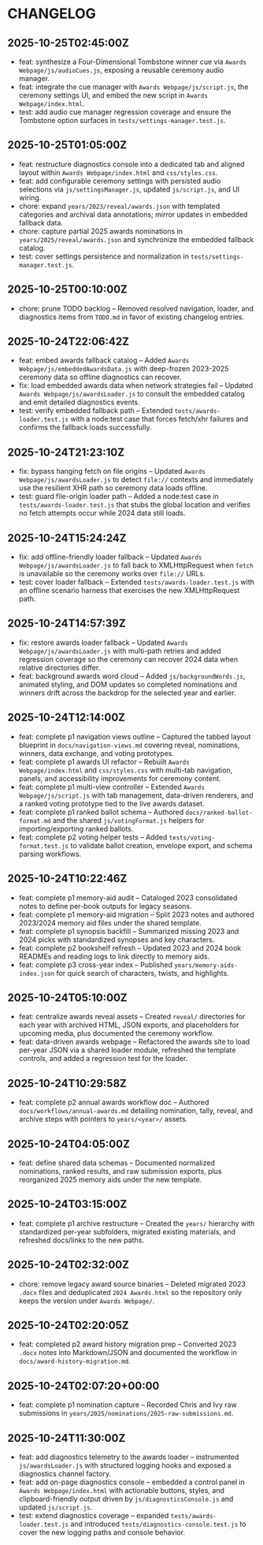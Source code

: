 # CHANGELOG

## 2025-10-25T02:45:00Z
- feat: synthesize a Four-Dimensional Tombstone winner cue via `Awards Webpage/js/audioCues.js`, exposing a reusable ceremony audio manager.
- feat: integrate the cue manager with `Awards Webpage/js/script.js`, the ceremony settings UI, and embed the new script in `Awards Webpage/index.html`.
- test: add audio cue manager regression coverage and ensure the Tombstone option surfaces in `tests/settings-manager.test.js`.

## 2025-10-25T01:05:00Z
- feat: restructure diagnostics console into a dedicated tab and aligned layout within `Awards Webpage/index.html` and `css/styles.css`.
- feat: add configurable ceremony settings with persisted audio selections via `js/settingsManager.js`, updated `js/script.js`, and UI wiring.
- chore: expand `years/2023/reveal/awards.json` with templated categories and archival data annotations; mirror updates in embedded fallback data.
- chore: capture partial 2025 awards nominations in `years/2025/reveal/awards.json` and synchronize the embedded fallback catalog.
- test: cover settings persistence and normalization in `tests/settings-manager.test.js`.

## 2025-10-25T00:10:00Z
- chore: prune TODO backlog – Removed resolved navigation, loader, and diagnostics items from `TODO.md` in favor of existing changelog entries.


## 2025-10-24T22:06:42Z
- feat: embed awards fallback catalog – Added `Awards Webpage/js/embeddedAwardsData.js` with deep-frozen 2023-2025 ceremony data so offline diagnostics can recover.
- fix: load embedded awards data when network strategies fail – Updated `Awards Webpage/js/awardsLoader.js` to consult the embedded catalog and emit detailed diagnostics events.
- test: verify embedded fallback path – Extended `tests/awards-loader.test.js` with a node:test case that forces fetch/xhr failures and confirms the fallback loads successfully.

## 2025-10-24T21:23:10Z
- fix: bypass hanging fetch on file origins – Updated `Awards Webpage/js/awardsLoader.js` to detect `file://` contexts and immediately use the resilient XHR path so ceremony data loads offline.
- test: guard file-origin loader path – Added a node:test case in `tests/awards-loader.test.js` that stubs the global location and verifies no fetch attempts occur while 2024 data still loads.

## 2025-10-24T15:24:24Z
- fix: add offline-friendly loader fallback – Updated `Awards Webpage/js/awardsLoader.js` to fall back to XMLHttpRequest when `fetch` is unavailable so the ceremony works over `file://` URLs.
- test: cover loader fallback – Extended `tests/awards-loader.test.js` with an offline scenario harness that exercises the new XMLHttpRequest path.

## 2025-10-24T14:57:39Z
- fix: restore awards loader fallback – Updated `Awards Webpage/js/awardsLoader.js` with multi-path retries and added regression coverage so the ceremony can recover 2024 data when relative directories differ.
- feat: background awards word cloud – Added `js/backgroundWords.js`, animated styling, and DOM updates so completed nominations and winners drift across the backdrop for the selected year and earlier.

## 2025-10-24T12:14:00Z
- feat: complete p1 navigation views outline – Captured the tabbed layout blueprint in `docs/navigation-views.md` covering reveal, nominations, winners, data exchange, and voting prototypes.
- feat: complete p1 awards UI refactor – Rebuilt `Awards Webpage/index.html` and `css/styles.css` with multi-tab navigation, panels, and accessibility improvements for ceremony content.
- feat: complete p1 multi-view controller – Extended `Awards Webpage/js/script.js` with tab management, data-driven renderers, and a ranked voting prototype tied to the live awards dataset.
- feat: complete p1 ranked ballot schema – Authored `docs/ranked-ballot-format.md` and the shared `js/votingFormat.js` helpers for importing/exporting ranked ballots.
- feat: complete p2 voting helper tests – Added `tests/voting-format.test.js` to validate ballot creation, envelope export, and schema parsing workflows.

## 2025-10-24T10:22:46Z
- feat: complete p1 memory-aid audit – Cataloged 2023 consolidated notes to define per-book outputs for legacy seasons.
- feat: complete p1 memory-aid migration – Split 2023 notes and authored 2023/2024 memory aid files under the shared template.
- feat: complete p1 synopsis backfill – Summarized missing 2023 and 2024 picks with standardized synopses and key characters.
- feat: complete p2 bookshelf refresh – Updated 2023 and 2024 book READMEs and reading logs to link directly to memory aids.
- feat: complete p3 cross-year index – Published `years/memory-aids-index.json` for quick search of characters, twists, and highlights.

## 2025-10-24T05:10:00Z
- feat: centralize awards reveal assets – Created `reveal/` directories for each year with archived HTML, JSON exports, and placeholders for upcoming media, plus documented the ceremony workflow.
- feat: data-driven awards webpage – Refactored the awards site to load per-year JSON via a shared loader module, refreshed the template controls, and added a regression test for the loader.

## 2025-10-24T10:29:58Z
- feat: complete p2 annual awards workflow doc – Authored `docs/workflows/annual-awards.md` detailing nomination, tally, reveal, and archive steps with pointers to `years/<year>/` assets.

## 2025-10-24T04:05:00Z
- feat: define shared data schemas – Documented normalized nominations, ranked results, and raw submission exports, plus reorganized 2025 memory aids under the new template.

## 2025-10-24T03:15:00Z
- feat: complete p1 archive restructure – Created the `years/` hierarchy with standardized per-year subfolders, migrated existing materials, and refreshed docs/links to the new paths.

## 2025-10-24T02:32:00Z
- chore: remove legacy award source binaries – Deleted migrated 2023 `.docx` files and deduplicated `2024 Awards.html` so the repository only keeps the version under `Awards Webpage/`.

## 2025-10-24T02:20:05Z
- feat: completed p2 award history migration prep – Converted 2023 `.docx` notes into Markdown/JSON and documented the workflow in `docs/award-history-migration.md`.

## 2025-10-24T02:07:20+00:00
- feat: complete p1 nomination capture – Recorded Chris and Ivy raw submissions in `years/2025/nominations/2025-raw-submissions.md`.
## 2025-10-24T11:30:00Z
- feat: add diagnostics telemetry to the awards loader – instrumented `js/awardsLoader.js` with structured logging hooks and exposed a diagnostics channel factory.
- feat: add on-page diagnostics console – embedded a control panel in `Awards Webpage/index.html` with actionable buttons, styles, and clipboard-friendly output driven by `js/diagnosticsConsole.js` and updated `js/script.js`.
- test: extend diagnostics coverage – expanded `tests/awards-loader.test.js` and introduced `tests/diagnostics-console.test.js` to cover the new logging paths and console behavior.

